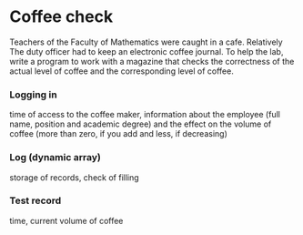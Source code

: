 Сoffee check
=====================
Teachers of the Faculty of Mathematics were caught in a cafe. Relatively
The duty officer had to keep an electronic coffee journal. To help the lab, write a program to work with a magazine that checks the correctness of the actual level of coffee and the corresponding level of coffee.
### Logging in
time of access to the coffee maker, information about the employee (full name, position
and academic degree) and the effect on the volume of coffee (more than zero, if you add and less,
if decreasing)
### Log (dynamic array)
storage of records, check of filling
### Test record
time, current volume of coffee

